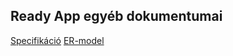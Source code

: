 ## Ready App egyéb dokumentumai
[Specifikáció](https://docs.google.com/document/d/1UzQ3jm2cKdSGBXBR9eocGxWSPyhpASHnEje3cPGQXSA/edit?usp=sharing)
[ER-model](https://drive.google.com/file/d/1HxwJlKJtixJVZJG54yHtsDB1mjPlp57T/view?usp=sharing)
